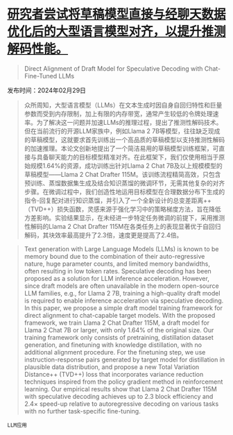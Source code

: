 # [研究者尝试将草稿模型直接与经聊天数据优化后的大型语言模型对齐，以提升推测解码性能。](https://arxiv.org/abs/2403.00858)

> Direct Alignment of Draft Model for Speculative Decoding with Chat-Fine-Tuned LLMs

发布时间：2024年02月29日

> 众所周知，大型语言模型（LLMs）在文本生成时因自身自回归特性和巨量参数而受到内存限制，加上有限的内存带宽，通常产生较低的令牌处理速率。为了解决这一问题并加速LLMs的推理过程，提出了推测性解码技术。但在当前流行的开源LLM家族中，例如Llama 2 7B等模型，往往缺乏现成的草稿模型，这就要求首先训练出一个高品质的草稿模型以支持推测性解码的加速推理。本论文创新地提出了一个简洁易用的草稿模型训练框架，可直接与具备聊天能力的目标模型精准对齐。在此框架下，我们仅使用相当于原始规模1.64%的资源，成功训练出针对Llama 2 Chat 7B及以上规模模型的草稿模型——Llama 2 Chat Drafter 115M。该训练流程精简高效，只包含预训练、蒸馏数据集生成及结合知识蒸馏的微调环节，无需其他复杂的对齐步骤。在微调过程中，我们创造性地运用目标模型在合理数据分布下生成的指令-回复配对进行知识蒸馏，并引入了一个全新设计的总变差距离++（TVD++）损失函数，灵感来源于强化学习中的策略梯度方法，旨在降低方差影响。实验结果显示，在未经进一步特定任务微调的前提下，采用推测性解码的Llama 2 Chat Drafter 115M在各类任务上的表现显著优于自回归解码，其块效率最高提升了2.3倍，速度更是提高了2.4倍。

> Text generation with Large Language Models (LLMs) is known to be memory bound due to the combination of their auto-regressive nature, huge parameter counts, and limited memory bandwidths, often resulting in low token rates. Speculative decoding has been proposed as a solution for LLM inference acceleration. However, since draft models are often unavailable in the modern open-source LLM families, e.g., for Llama 2 7B, training a high-quality draft model is required to enable inference acceleration via speculative decoding. In this paper, we propose a simple draft model training framework for direct alignment to chat-capable target models. With the proposed framework, we train Llama 2 Chat Drafter 115M, a draft model for Llama 2 Chat 7B or larger, with only 1.64\% of the original size. Our training framework only consists of pretraining, distillation dataset generation, and finetuning with knowledge distillation, with no additional alignment procedure. For the finetuning step, we use instruction-response pairs generated by target model for distillation in plausible data distribution, and propose a new Total Variation Distance++ (TVD++) loss that incorporates variance reduction techniques inspired from the policy gradient method in reinforcement learning. Our empirical results show that Llama 2 Chat Drafter 115M with speculative decoding achieves up to 2.3 block efficiency and 2.4$\times$ speed-up relative to autoregressive decoding on various tasks with no further task-specific fine-tuning.

`LLM应用`